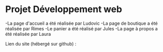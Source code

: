 # Projet Développement web

-La page d'accueil a été réalisée par Ludovic
-La page de boutique a été réalisée par Rimes
-Le panier a été réalisé par Jules
-La page à propos a été réalisée par Laura



Lien du site (hébergé sur github) :
